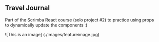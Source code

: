 ## Travel Journal

Part of the Scrimba React course (solo project #2) to practice using props to dynamically update the components :) 

![This is an image]	(./images/featureimage.jpg)

